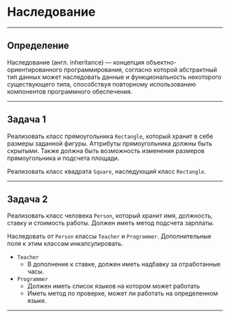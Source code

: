 # Наследование
---
## Определение 

Наследование (англ. inheritance) — концепция объектно-ориентированного программирования, согласно которой абстрактный тип данных может наследовать данные и функциональность некоторого существующего типа, способствуя повторному использованию компонентов программного обеспечения.

---

## Задача 1

Реализовать класс прямоугольника `Rectangle`, который хранит в себе размеры заданной фигуры. Аттрибуты прямоугольника должны быть скрытыми. Также должна быть возможность изменения размеров прямоугольника и подсчета площади.

Реализовать класс квадрата `Square`, наследующий класс `Rectangle`.

---

## Задача 2

Реализовать класс человека `Person`, который хранит имя, должность, ставку и стоимость работы. Должен иметь метод подсчета зарплаты.

Наследовать от `Person` классы `Teacher` и `Programmer`. Дополнительные поля к этим классам инкапсулировать.

- `Teacher`
    - В дополнение к ставке, должен иметь надбавку за отработанные часы.
- `Programmer`
    - Должен иметь список языков на котором может работать
    - Иметь метод по проверке, может ли работать на определенном языке.

---
